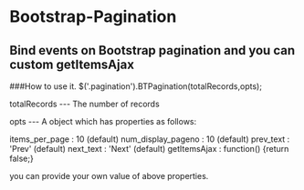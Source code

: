Bootstrap-Pagination
===================

Bind events on Bootstrap pagination and you can custom getItemsAjax
-------------------------------------------------------------------

###How to use it.
$('.pagination').BTPagination(totalRecords,opts);


totalRecords  --- The number of records

opts --- A object which has properties as follows:

items_per_page : 10 (default)
num_display_pageno : 10 (default)
prev_text : 'Prev' (default)
next_text : 'Next' (default)
getItemsAjax : function() {return false;}

you can provide your own value of above properties.



